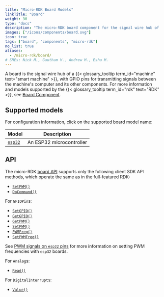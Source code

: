 ```yaml
---
title: "Micro-RDK Board Models"
linkTitle: "Board"
weight: 30
type: "docs"
description: "The micro-RDK board component for the signal wire hub of a smart machine, with GPIO pins for transmitting signals between the machine's computer and its other components."
images: ["/icons/components/board.svg"]
icon: true
tags: ["board", "components", "micro-rdk"]
no_list: true
aliases:
  - /micro-rdk/board/
# SMEs: Nick M., Gautham V., Andrew M., Esha M.
---
```


A board is the signal wire hub of a {{< glossary_tooltip term_id="machine" text="smart machine" >}}, with GPIO pins for transmitting signals between the machine's computer and its other components.
For more information and models supported by the {{< glossary_tooltip term_id="rdk" text="RDK" >}}, see [Board Component](/components/board/).

## Supported models

For configuration information, click on the supported board model name:

<!-- prettier-ignore -->
| Model             | Description              |
| ----------------- | ------------------------ |
| [`esp32`](esp32/) | An ESP32 microcontroller |

## API

The micro-RDK [board API](/components/board/#api) supports only the following client SDK API methods, which operate the same as in the full-featured RDK:

- [`SetPWM()`](/components/board/#setpwm)
- [`DoCommand()`](/components/board/#docommand)

For `GPIOPin`s:

- [`SetGPIO()`](/components/board/#setgpio)
- [`GetGPIO()`](/components/board/#getgpio)
- [`GetPWM()`](/components/board/#getpwm)
- [`SetPWM()`](/components/board/#setpwm)
- [`PWMFreq()`](/components/board/#pwmfrequency)
- [`SetPWMFreq()`](/components/board/#setpwmfrequency)

See [PWM signals on `esp32` pins](/build/micro-rdk/board/esp32/#pwm-signals-on-esp32-pins) for more information on setting PWM frequencies with `esp32` boards.

For `Analog`s:

- [`Read()`](/components/board/#read)

For `DigitalInterrupt`s:

- [`Value()`](/components/board/#value)
